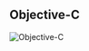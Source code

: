 ## Objective-C
![Objective-C](https://github.com/helele90/Advanced-iOS/blob/master/ObjC/Objective-C.png)
